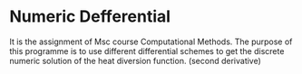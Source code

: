 # Numeric Defferential
It is the assignment of Msc course Computational Methods.
The purpose of this programme is to use different differential schemes to get the discrete numeric solution of the heat diversion function. (second derivative)
